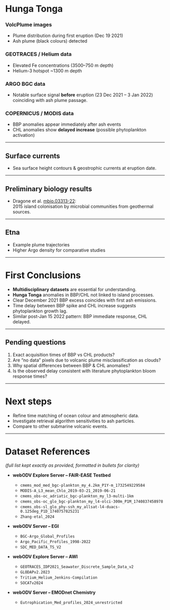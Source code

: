 # Hunga Tonga


### VolcPlume images
- Plume distribution during first eruption (Dec 19 2021)  
- Ash plume (black colours) detected

### GEOTRACES / Helium data
- Elevated Fe concentrations (3500–750 m depth)
- Helium-3 hotspot ~1300 m depth

### ARGO BGC data
- Notable surface signal **before** eruption (23 Dec 2021 – 3 Jan 2022) coinciding with ash plume passage.

### COPERNICUS / MODIS data
- BBP anomalies appear immediately after ash events
- CHL anomalies show **delayed increase** (possible phytoplankton activation)

---

## Surface currents
- Sea surface height contours & geostrophic currents at eruption date.

---

## Preliminary biology results
- Dragone et al. [mbio.03313-22](https://doi.org/10.1128/mbio.03313-22):  
  2015 island colonisation by microbial communities from geothermal sources.

---

## Etna
- Example plume trajectories
- Higher Argo density for comparative studies

---

# First Conclusions

- **Multidisciplinary datasets** are essential for understanding.
- **Hunga Tonga** anomalies in BBP/CHL not linked to island processes.
- Clear December 2021 BBP excess coincides with first ash emissions.
- Time delay between BBP spike and CHL increase suggests phytoplankton growth lag.
- Similar post-Jan 15 2022 pattern: BBP immediate response, CHL delayed.

---

## Pending questions
1. Exact acquisition times of BBP vs CHL products?  
2. Are “no data” pixels due to volcanic plume misclassification as clouds?  
3. Why spatial differences between BBP & CHL anomalies?  
4. Is the observed delay consistent with literature phytoplankton bloom response times?

---

# Next steps
- Refine time matching of ocean colour and atmospheric data.
- Investigate retrieval algorithm sensitivities to ash particles.
- Compare to other submarine volcanic events.

---

# Dataset References

*(full list kept exactly as provided, formatted in bullets for clarity)*

- **webODV Explore Server – FAIR-EASE Testbed**
  - `cmems_mod_med_bgc-plankton_my_4.2km_P1Y-m_1732549229584`
  - `MODIS-A_L3_mean_Chlo_2019-03-21_2019-06-21`
  - `cmems_obs-oc_adriatic_bgc-plankton_my_l3-multi-1km`
  - `cmems_obs-oc_glo_bgc-plankton_my_l4-olci-300m_P1M_1740837458978`
  - `cmems_obs-sl_glo_phy-ssh_my_allsat-l4-duacs-0.125deg_P1D_1740757825231`
  - `Zhang-etal_2024`

- **webODV Server – EGI**
  - `BGC-Argo_Global_Profiles`
  - `Argo_Pacific_Profiles_1998-2022`
  - `SDC_MED_DATA_TS_V2`

- **webODV Explore Server – AWI**
  - `GEOTRACES_IDP2021_Seawater_Discrete_Sample_Data_v2`
  - `GLODAPv2.2023`
  - `Tritium_Helium_Jenkins-Compilation`
  - `SOCATv2024`

- **webODV Server – EMODnet Chemistry**
  - `Eutrophication_Med_profiles_2024_unrestricted`